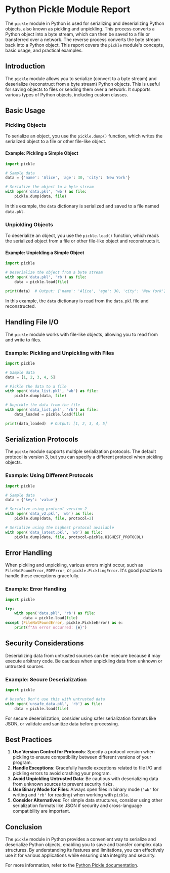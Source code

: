 # Python Pickle Module Report

The `pickle` module in Python is used for serializing and deserializing Python objects, also known as pickling and unpickling. This process converts a Python object into a byte stream, which can then be saved to a file or transferred over a network. The reverse process converts the byte stream back into a Python object. This report covers the `pickle` module's concepts, basic usage, and practical examples.

## Introduction

The `pickle` module allows you to serialize (convert to a byte stream) and deserialize (reconstruct from a byte stream) Python objects. This is useful for saving objects to files or sending them over a network. It supports various types of Python objects, including custom classes.

## Basic Usage

### Pickling Objects

To serialize an object, you use the `pickle.dump()` function, which writes the serialized object to a file or other file-like object.

#### Example: Pickling a Simple Object

```python
import pickle

# Sample data
data = {'name': 'Alice', 'age': 30, 'city': 'New York'}

# Serialize the object to a byte stream
with open('data.pkl', 'wb') as file:
    pickle.dump(data, file)
```

In this example, the `data` dictionary is serialized and saved to a file named `data.pkl`.

### Unpickling Objects

To deserialize an object, you use the `pickle.load()` function, which reads the serialized object from a file or other file-like object and reconstructs it.

#### Example: Unpickling a Simple Object

```python
import pickle

# Deserialize the object from a byte stream
with open('data.pkl', 'rb') as file:
    data = pickle.load(file)

print(data)  # Output: {'name': 'Alice', 'age': 30, 'city': 'New York'}
```

In this example, the `data` dictionary is read from the `data.pkl` file and reconstructed.

## Handling File I/O

The `pickle` module works with file-like objects, allowing you to read from and write to files.

### Example: Pickling and Unpickling with Files

```python
import pickle

# Sample data
data = [1, 2, 3, 4, 5]

# Pickle the data to a file
with open('data_list.pkl', 'wb') as file:
    pickle.dump(data, file)

# Unpickle the data from the file
with open('data_list.pkl', 'rb') as file:
    data_loaded = pickle.load(file)

print(data_loaded)  # Output: [1, 2, 3, 4, 5]
```

## Serialization Protocols

The `pickle` module supports multiple serialization protocols. The default protocol is version 3, but you can specify a different protocol when pickling objects.

### Example: Using Different Protocols

```python
import pickle

# Sample data
data = {'key': 'value'}

# Serialize using protocol version 2
with open('data_v2.pkl', 'wb') as file:
    pickle.dump(data, file, protocol=2)

# Serialize using the highest protocol available
with open('data_latest.pkl', 'wb') as file:
    pickle.dump(data, file, protocol=pickle.HIGHEST_PROTOCOL)
```

## Error Handling

When pickling and unpickling, various errors might occur, such as `FileNotFoundError`, `EOFError`, or `pickle.PicklingError`. It's good practice to handle these exceptions gracefully.

### Example: Error Handling

```python
import pickle

try:
    with open('data.pkl', 'rb') as file:
        data = pickle.load(file)
except (FileNotFoundError, pickle.PickleError) as e:
    print(f"An error occurred: {e}")
```

## Security Considerations

Deserializing data from untrusted sources can be insecure because it may execute arbitrary code. Be cautious when unpickling data from unknown or untrusted sources.

### Example: Secure Deserialization

```python
import pickle

# Unsafe: Don't use this with untrusted data
with open('unsafe_data.pkl', 'rb') as file:
    data = pickle.load(file)
```

For secure deserialization, consider using safer serialization formats like JSON, or validate and sanitize data before processing.

## Best Practices

1. **Use Version Control for Protocols**: Specify a protocol version when pickling to ensure compatibility between different versions of your program.
2. **Handle Exceptions**: Gracefully handle exceptions related to file I/O and pickling errors to avoid crashing your program.
3. **Avoid Unpickling Untrusted Data**: Be cautious with deserializing data from unknown sources to prevent security risks.
4. **Use Binary Mode for Files**: Always open files in binary mode (`'wb'` for writing and `'rb'` for reading) when working with `pickle`.
5. **Consider Alternatives**: For simple data structures, consider using other serialization formats like JSON if security and cross-language compatibility are important.

## Conclusion

The `pickle` module in Python provides a convenient way to serialize and deserialize Python objects, enabling you to save and transfer complex data structures. By understanding its features and limitations, you can effectively use it for various applications while ensuring data integrity and security.

For more information, refer to the [Python Pickle documentation](https://docs.python.org/3/library/pickle.html).
